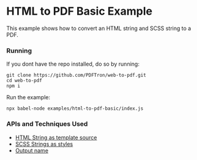 # HTML to PDF Basic Example
This example shows how to convert an HTML string and SCSS string to a PDF.

### Running

If you dont have the repo installed, do so by running:
```
git clone https://github.com/PDFTron/web-to-pdf.git
cd web-to-pdf
npm i
```

Run the example:
```
npx babel-node examples/html-to-pdf-basic/index.js
```

### APIs and Techniques Used
- [HTML String as template source](../../documentation/api.md#html-string)
- [SCSS Strings as styles](../../documentation/api.md#styles)
- [Output name](../../documentation/api.md#outputname)